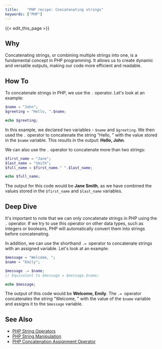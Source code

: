 ```yaml
---
title:    "PHP recipe: Concatenating strings"
keywords: ["PHP"]
---
```


{{< edit_this_page >}}

## Why

Concatenating strings, or combining multiple strings into one, is a fundamental concept in PHP programming. It allows us to create dynamic and versatile outputs, making our code more efficient and readable.

## How To

To concatenate strings in PHP, we use the `.` operator. Let's look at an example:

```PHP
$name = "John";
$greeting = "Hello, ".$name;

echo $greeting;
```

In this example, we declared two variables - `$name` and `$greeting`. We then used the `.` operator to concatenate the string "Hello, " with the value stored in the `$name` variable. This results in the output: **Hello, John**.

We can also use the `.` operator to concatenate more than two strings:

```PHP
$first_name = "Jane";
$last_name = "Smith";
$full_name = $first_name." ".$last_name;

echo $full_name;
```

The output for this code would be **Jane Smith**, as we have combined the values stored in the `$first_name` and `$last_name` variables.

## Deep Dive

It's important to note that we can only concatenate strings in PHP using the `.` operator. If we try to use this operator on other data types, such as integers or booleans, PHP will automatically convert them into strings before concatenating.

In addition, we can use the shorthand `.= `operator to concatenate strings with an assigned variable. Let's look at an example:

```PHP
$message = "Welcome, ";
$name = "Emily";

$message .= $name;
// Equivalent to $message = $message.$name;

echo $message;
```

The output of this code would be **Welcome, Emily**. The `.= `operator concatenates the string "Welcome, " with the value of the `$name` variable and assigns it to the `$message` variable.

## See Also

- [PHP String Operators](https://www.php.net/manual/en/language.operators.string.php)
- [PHP String Manipulation](https://www.w3schools.com/php/php_string.asp)
- [PHP Concatenation Assignment Operator](https://www.php.net/manual/en/language.operators.assignment.php#language.operators.assignment.concat)